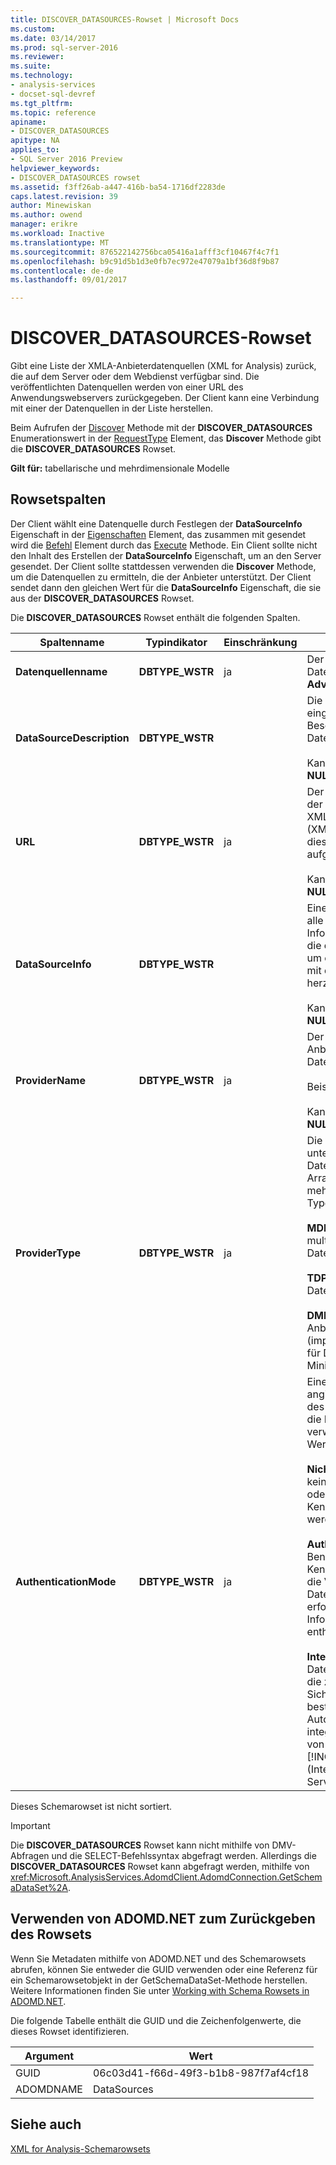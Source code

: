 ```yaml
---
title: DISCOVER_DATASOURCES-Rowset | Microsoft Docs
ms.custom: 
ms.date: 03/14/2017
ms.prod: sql-server-2016
ms.reviewer: 
ms.suite: 
ms.technology:
- analysis-services
- docset-sql-devref
ms.tgt_pltfrm: 
ms.topic: reference
apiname:
- DISCOVER_DATASOURCES
apitype: NA
applies_to:
- SQL Server 2016 Preview
helpviewer_keywords:
- DISCOVER_DATASOURCES rowset
ms.assetid: f3ff26ab-a447-416b-ba54-1716df2283de
caps.latest.revision: 39
author: Minewiskan
ms.author: owend
manager: erikre
ms.workload: Inactive
ms.translationtype: MT
ms.sourcegitcommit: 876522142756bca05416a1afff3cf10467f4c7f1
ms.openlocfilehash: b9c91d5b1d3e0fb7ec972e47079a1bf36d8f9b87
ms.contentlocale: de-de
ms.lasthandoff: 09/01/2017

---
```

# <a name="discoverdatasources-rowset"></a>DISCOVER_DATASOURCES-Rowset
  Gibt eine Liste der XMLA-Anbieterdatenquellen (XML for Analysis) zurück, die auf dem Server oder dem Webdienst verfügbar sind. Die veröffentlichten Datenquellen werden von einer URL des Anwendungswebservers zurückgegeben. Der Client kann eine Verbindung mit einer der Datenquellen in der Liste herstellen.  
  
 Beim Aufrufen der [Discover](../../../analysis-services/xmla/xml-elements-methods-discover.md) Methode mit der **DISCOVER_DATASOURCES** Enumerationswert in der [RequestType](../../../analysis-services/xmla/xml-elements-properties/requesttype-element-xmla.md) Element, das **Discover** Methode gibt die **DISCOVER_DATASOURCES** Rowset.  
  
 **Gilt für:** tabellarische und mehrdimensionale Modelle  
  
## <a name="rowset-columns"></a>Rowsetspalten  
 Der Client wählt eine Datenquelle durch Festlegen der **DataSourceInfo** Eigenschaft in der [Eigenschaften](../../../analysis-services/xmla/xml-elements-properties/properties-element-xmla.md) Element, das zusammen mit gesendet wird die [Befehl](../../../analysis-services/xmla/xml-elements-properties/command-element-xmla.md) Element durch das [Execute](../../../analysis-services/xmla/xml-elements-methods-execute.md) Methode. Ein Client sollte nicht den Inhalt des Erstellen der **DataSourceInfo** Eigenschaft, um an den Server gesendet. Der Client sollte stattdessen verwenden die **Discover** Methode, um die Datenquellen zu ermitteln, die der Anbieter unterstützt. Der Client sendet dann den gleichen Wert für die **DataSourceInfo** Eigenschaft, die sie aus der **DISCOVER_DATASOURCES** Rowset.  
  
 Die **DISCOVER_DATASOURCES** Rowset enthält die folgenden Spalten.  
  
|Spaltenname|Typindikator|Einschränkung|Description|  
|-----------------|--------------------|-----------------|-----------------|  
|**Datenquellenname**|**DBTYPE_WSTR**|ja|Der Name der Datenquelle, z. B. **Adventure Works**.|  
|**DataSourceDescription**|**DBTYPE_WSTR**||Die vom Verleger eingegebene Beschreibung der Datenquelle.<br /><br /> Kann **NULL**zurückgeben.|  
|**URL**|**DBTYPE_WSTR**|ja|Der eindeutige Pfad, der angibt, wo die XMLA-Methoden (XML for Analysis) für diese Datenquelle aufgerufen werden.<br /><br /> Kann **NULL**zurückgeben.|  
|**DataSourceInfo**|**DBTYPE_WSTR**||Eine Zeichenfolge, die alle zusätzlichen Informationen enthält, die erforderlich sind, um eine Verbindung mit der Datenquelle herzustellen.<br /><br /> Kann **NULL**zurückgeben.|  
|**ProviderName**|**DBTYPE_WSTR**|ja|Der Name des Anbieters für die Datenquelle.<br /><br /> Beispiel:`"MSOLAP"`<br /><br /> Kann **NULL**zurückgeben.|  
|**ProviderType**|**DBTYPE_WSTR**|ja|Die vom Anbieter unterstützten Datentypen. Dieses Array kann einen oder mehrere der folgenden Typen enthalten:<br /><br /> **MDP**: multidimensionaler Datenanbieter.<br /><br /> **TDP**: tabellarischer Datenanbieter.<br /><br /> **DMP**: Datamining-Anbieter (implementiert die OLE für DB für Data Mining-Spezifikation).|  
|**AuthenticationMode**|**DBTYPE_WSTR**|ja|Eine Spezifikation, die angibt, welchen Typ des Sicherheitsmodus die Datenquelle verwendet. Folgende Werte sind möglich:<br /><br /> **Nicht authentifizierte**: keine Benutzer-ID oder ungültiges Kennwort gesendet werden muss.<br /><br /> **Authentifizierte**: Benutzer-ID und Kennwort in den für die Verbindung mit der Datenquelle erforderlichen Informationen enthalten sein müssen.<br /><br /> **Integrierte**: die Datenquelle verwendet die zugrundeliegende Sicherheit, um zu bestimmen, Autorisierung, z. B. integrierte Sicherheit von bereitgestellten [!INCLUDE[msCoName](../../../includes/msconame-md.md)] (Internet Information Services, IIS).|  
  
 Dieses Schemarowset ist nicht sortiert.  
  
> [!IMPORTANT]  
>  Die **DISCOVER_DATASOURCES** Rowset kann nicht mithilfe von DMV-Abfragen und die SELECT-Befehlssyntax abgefragt werden. Allerdings die **DISCOVER_DATASOURCES** Rowset kann abgefragt werden, mithilfe von <xref:Microsoft.AnalysisServices.AdomdClient.AdomdConnection.GetSchemaDataSet%2A>.  
  
## <a name="using-adomdnet-to-return-the-rowset"></a>Verwenden von ADOMD.NET zum Zurückgeben des Rowsets  
 Wenn Sie Metadaten mithilfe von ADOMD.NET und des Schemarowsets abrufen, können Sie entweder die GUID verwenden oder eine Referenz für ein Schemarowsetobjekt in der GetSchemaDataSet-Methode herstellen. Weitere Informationen finden Sie unter [Working with Schema Rowsets in ADOMD.NET](../../../analysis-services/multidimensional-models-adomd-net-client/retrieving-metadata-working-with-schema-rowsets.md).  
  
 Die folgende Tabelle enthält die GUID und die Zeichenfolgenwerte, die dieses Rowset identifizieren.  
  
|Argument|Wert|  
|--------------|-----------|  
|GUID|06c03d41-f66d-49f3-b1b8-987f7af4cf18|  
|ADOMDNAME|DataSources|  
  
## <a name="see-also"></a>Siehe auch  
 [XML for Analysis-Schemarowsets](../../../analysis-services/schema-rowsets/xml/xml-for-analysis-schema-rowsets.md)  
  
  

